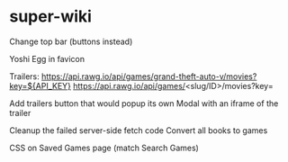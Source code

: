 # super-wiki

Change top bar (buttons instead)

Yoshi Egg in favicon

Trailers:
https://api.rawg.io/api/games/grand-theft-auto-v/movies?key=${API_KEY}
https://api.rawg.io/api/games/<slug/ID>/movies?key=

Add trailers button that would popup its own Modal with an iframe of the trailer

Cleanup the failed server-side fetch code
Convert all books to games

CSS on Saved Games page (match Search Games)
